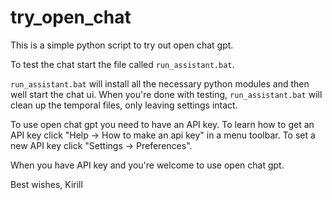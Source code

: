 # try_open_chat
This is a simple python script to try out open chat gpt.

To test the chat start the file called `run_assistant.bat`.

`run_assistant.bat` will install all the necessary python modules and then well start the chat ui.
When you're done with testing, `run_assistant.bat` will clean up the temporal files, only leaving settings intact. 

To use open chat gpt you need to have an API key. 
To learn how to get an API key click "Help -> How to make an api key" in a menu toolbar.
To set a new API key click "Settings -> Preferences".

When you have API key and you're welcome to use open chat gpt.


Best wishes,
Kirill
